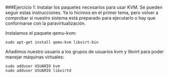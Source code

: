 ###Ejercicio 1: Instalar los paquetes necesarios para usar KVM. Se pueden seguir estas instrucciones. Ya lo hicimos en el primer tema, pero volver a comprobar si nuestro sistema está preparado para ejecutarlo o hay que conformarse con la paravirtualización.

Instalamos el paquete qemu-kvm:

	sudo apt-get install qemu-kvm libvirt-bin

Añadimos nuestro usuario a los grupos de usuarios kvm y libvirt para poder manejar máquinas virtuales:

	sudo adduser USUARIO kvm
	sudo adduser USUARIO libvirtd

